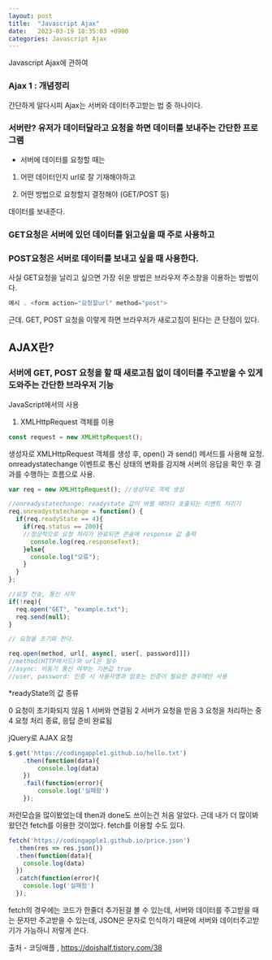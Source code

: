 ```yaml
---
layout: post
title:  "Javascript Ajax"
date:   2023-03-19 18:35:03 +0900
categories: Javascript Ajax 
---
```


Javascript Ajax에 관하여

### Ajax 1 : 개념정리

간단하게 알다시피 Ajax는 서버와 데이터주고받는 법 중 하나이다.

### 서버란? 유저가 데이터달라고 요청을 하면 데이터를 보내주는 간단한 프로그램
* 서버에 데이터를 요청할 때는

1. 어떤 데이터인지 url로 잘 기재해야하고

2. 어떤 방법으로 요청할지 결정해야 (GET/POST 등)

데이터를 보내준다.

### GET요청은 서버에 있던 데이터를 읽고싶을 때 주로 사용하고
### POST요청은 서버로 데이터를 보내고 싶을 때 사용한다.

사실 GET요청을 날리고 싶으면 가장 쉬운 방법은 브라우저 주소창을 이용하는 방법이다.
```javascript
예시 . <form action="요청할url" method="post"> 
```
근데. GET, POST 요청을 이렇게 하면 브라우저가 새로고침이 된다는 큰 단점이 있다.

## AJAX란? 

### 서버에 GET, POST 요청을 할 때 새로고침 없이 데이터를 주고받을 수 있게 도와주는 간단한 브라우저 기능

JavaScript에서의 사용

1. XMLHttpRequest 객체를 이용
```javascript
const request = new XMLHttpRequest();
```
생성자로 XMLHttpRequest 객체를 생성 후, open() 과 send() 메서드를 사용해 요청. onreadystatechange 이벤트로 통신 상태의 변화를 감지해 서버의 응답을 확인 후 결과를 수행하는 흐름으로 사용.

```javascript
var req = new XMLHttpRequest(); //생성자로 객체 생성

//onreadystatechange: readystate 값이 바뀔 때마다 호출되는 이벤트 처리기
req.onreadystatechange = function() {
  if(req.readyState == 4){
    if(req.status == 200){
    //정상적으로 요청 처리가 완료되면 콘솔에 response 값 출력
      console.log(req.responseText);
    }else{
      console.log("오류");
    }
  }
};

//요청 전송, 통신 시작
if(!req){
  req.open("GET", "example.txt");
  req.send(null);
}

// 요청을 초기화 한다.

req.open(method, url[, async[, user[, password]]])
//method(HTTP메서드)와 url은 필수
//async: 비동기 통신 여부는 기본값 true
//user, password: 인증 시 사용자명과 암호는 인증이 필요한 경우에만 사용
```

*readyState의 값 종류

0	요청이 초기화되지 않음
1	서버와 연결됨
2	서버가 요청을 받음
3	요청을 처리하는 중
4	요청 처리 종료, 응답 준비 완료됨

jQuery로 AJAX 요청
```javascript
$.get('https://codingapple1.github.io/hello.txt')
    .then(function(data){
        console.log(data)
    })
    .fail(function(error){
        console.log('실패함')
    });
```

저런모습을 많이봤었는데 then과 done도 쓰이는건 처음 알았다.
근데 내가 더 많이봐왔던건 fetch를 이용한 것이었다.
fetch를 이용할 수도 있다.
```javascript
fetch('https://codingapple1.github.io/price.json')
  .then(res => res.json())
  .then(function(data){
    console.log(data)
  })
  .catch(function(error){
    console.log('실패함')
  });
```
fetch의 경우에는 코드가 한줄더 추가된걸 볼 수 있는데, 서버와 데이터를 주고받을 때는 문자만 주고받을 수 있는데,
JSON은 문자로 인식하기 때문에 서버와 데이터주고받기가 가능하니 저렇게 쓴다.


출처 - 코딩애플 , https://doishalf.tistory.com/38